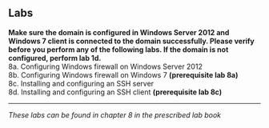 ## Labs

**Make sure the domain is configured in Windows Server 2012 and Windows 7 client is connected to the domain successfully. Please verify before you perform any of the following labs. If the domain is not configured, perform lab 1d.**  
8a. Configuring Windows firewall on Windows Server 2012  
8b. Configuring Windows firewall on Windows 7 **(prerequisite lab 8a)**  
8c. Installing and configuring an SSH server  
8d. Installing and configuring an SSH client **(prerequisite lab 8c)**  
___
*These labs can be found in chapter 8 in the prescribed lab book* 
